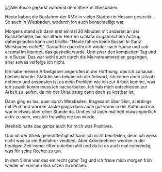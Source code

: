 <!--
.. title: RMV Streik in Wiesbaden: Eine Meinung
.. slug: 765-rmv-streik-in-wiesbaden-eine-meinung
.. date: 2009-02-25 20:42:48
.. tags: Bus,RMV,Streik,Wiesbaden
.. description: 
.. type: text
-->

![Alle Busse geparkt während dem Streik in Wiesbaden.](/images/busstreik_25_2_2009.jpg)

Heute haben die Busfahrer der RMV in vielen Städten in Hessen gestreikt.
So auch in Wiesbaden, wodurch ich auch benachteiligt war.
<!-- TEASER_END -->

Morgens stand ich dann erst einmal 20 Minuten mit anderen an der Bushaltestelle, bis ein älterer Herr im schlafanzugähnlichem Aufzug dahergelaufen kann und brüllte:
"Heute fahren keine Busse! In Ganz Wiesbaden nicht!!!".
Daraufhin dackelte ich wieder nach Hause und sah erstmal im Internet, das gestreikt wurde.
Und zwar den kompletten Tag und alle Busse.
Das war wohl auch durch die Mainstreammedien gegangen, aber sowas verfolge ich nicht.

Ich habe meinen Arbeitgeber angerufen in der Hoffnung, das ich zuhause bleiben könnte.
Stattdessen bekam ich die Antwort, ich könne doch Urlaub nehmen und ansonsten ist es mein Problem wie ich zur Arbeit komme, was ich zuspät komm muss ich nacharbeiten.
Ich hab mich entschieden zur Arbeit zu laufen, da mir der Urlaubstag dann doch zu kostbar ist.

Dann ging es los, quer durch Wiesbaden.
Insgesamt über 5km, allerdings mit iPod und warmer Jacke gings dann auch gut voran in der Kälte und ich war in etwas über einer Stunde da.
Und es ist auch mal nett etwas sportlich aktiv zu sein, was ich freiwillig nie tun würde.

Deshalb hatte das ganze auch für mich was Positives.

Und ob der Streik gerechtfertigt ist kann ich nicht beurteilen, denn ich weiss nicht was so ein Busfahrer verdient.
Aber Arbeitnehmer werden in der heutigen Zeit immer öfter unterbezahlt und da ist es auch mal notwendig was für seine Rechte zu tun.

In dem Sinne war das ein recht guter Tag und ich freue mich morgen früh wieder im warmen Bus sitzen zu können.
